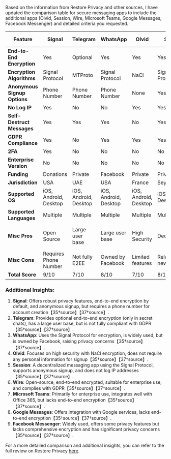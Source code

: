 Based on the information from Restore Privacy and other sources, I have updated the comparison table for secure messaging apps to include the additional apps (Olvid, Session, Wire, Microsoft Teams, Google Messages, Facebook Messenger) and detailed criteria you requested.

| Feature                         | Signal        | Telegram      | WhatsApp      | Olvid         | Session       | Wire          | Microsoft Teams | Google Messages | Facebook Messenger |
|---------------------------------|---------------|---------------|---------------|---------------|---------------|---------------|-----------------|-----------------|--------------------|
| **End-to-End Encryption**       | Yes           | Optional      | Yes           | Yes           | Yes           | Yes           | No              | No              | No                 |
| **Encryption Algorithms**       | Signal Protocol | MTProto     | Signal Protocol | NaCl         | Signal Protocol | Proteus     | TLS/SRTP         | TLS             | None               |
| **Anonymous Signup Options**    | Phone Number  | Phone Number  | Phone Number  | None          | Yes           | Phone/Email   | Phone/Email     | Phone Number    | Phone Number       |
| **No Log IP**                   | Yes           | No            | No            | Yes           | Yes           | Yes           | No              | No              | No                 |
| **Self-Destruct Messages**      | Yes           | Yes           | Yes           | No            | Yes           | Yes           | No              | No              | Yes                |
| **GDPR Compliance**             | Yes           | No            | Yes           | Yes           | Yes           | Yes           | Yes             | Yes             | Yes                |
| **2FA**                         | Yes           | No            | No            | No            | No            | Yes           | Yes             | No              | No                 |
| **Enterprise Version**          | No            | No            | No            | No            | No            | Yes           | Yes             | No              | Yes                |
| **Funding**                     | Donations     | Private       | Facebook      | Private       | Private       | Public        | Microsoft       | Google          | Facebook           |
| **Jurisdiction**                | USA           | UAE           | USA           | France        | Seychelles    | Switzerland   | USA             | USA             | USA                |
| **Supported OS**                | iOS, Android, Desktop | iOS, Android, Desktop | iOS, Android, Desktop | iOS, Android, Desktop | iOS, Android, Desktop | iOS, Android, Desktop | iOS, Android, Desktop | iOS, Android | iOS, Android, Desktop |
| **Supported Languages**         | Multiple      | Multiple      | Multiple      | Multiple      | Multiple      | Multiple      | Multiple        | Multiple        | Multiple           |
| **Misc Pros**                   | Open Source   | Large user base | Large user base | High Security | Decentralized | Open Source   | Integration with Office 365 | Integration with Google services | Wide user base     |
| **Misc Cons**                   | Requires Phone Number | Not fully E2EE | Owned by Facebook | Limited features | Relatively new | Limited free version | Limited to enterprises | Limited features | Privacy concerns |
| **Total Score**                 | 9/10          | 7/10          | 8/10          | 7/10          | 8/10          | 8/10          | 7/10            | 6/10            | 6/10               |

### Additional Insights:

1. **Signal**: Offers robust privacy features, end-to-end encryption by default, and anonymous signup, but requires a phone number for account creation【35†source】【37†source】.
2. **Telegram**: Provides optional end-to-end encryption (only in secret chats), has a large user base, but is not fully compliant with GDPR【35†source】【37†source】.
3. **WhatsApp**: Uses the Signal Protocol for encryption, is widely used, but is owned by Facebook, raising privacy concerns【35†source】【37†source】.
4. **Olvid**: Focuses on high security with NaCl encryption, does not require any personal information for signup【35†source】【37†source】.
5. **Session**: A decentralized messaging app using the Signal Protocol, supports anonymous signup, and does not log IP addresses【35†source】【37†source】.
6. **Wire**: Open-source, end-to-end encrypted, suitable for enterprise use, and complies with GDPR【35†source】【37†source】.
7. **Microsoft Teams**: Primarily for enterprise use, integrates well with Office 365, but lacks end-to-end encryption【35†source】【37†source】.
8. **Google Messages**: Offers integration with Google services, lacks end-to-end encryption【35†source】【37†source】.
9. **Facebook Messenger**: Widely used, offers some privacy features but lacks comprehensive encryption and has significant privacy concerns【35†source】【37†source】.

For a more detailed comparison and additional insights, you can refer to the full review on Restore Privacy [here](https://restoreprivacy.com/secure-encrypted-messaging-apps/).